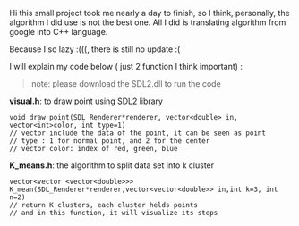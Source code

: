 Hi
this small project took me nearly a day to finish, so I think, personally, the algorithm I did use is not the best one. All I did is translating algorithm from google into C++ language.

Because I so lazy :(((, there is  still no update :(

I will explain my code below ( just 2 function I think important) :

> note: please download the SDL2.dll to run the code

**visual.h**: to draw point using SDL2 library

    void draw_point(SDL_Renderer*renderer, vector<double> in, vector<int>color, int type=1)
    // vector include the data of the point, it can be seen as point
    // type : 1 for normal point, and 2 for the center
    // vector color: index of red, green, blue 
**K_means.h**: the algorithm to  split data set into k cluster
 

    vector<vector <vector<double>>> K_mean(SDL_Renderer*renderer,vector<vector<double>> in,int k=3, int n=2)
    // return K clusters, each cluster helds points
    // and in this function, it will visualize its steps
